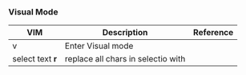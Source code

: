 ### Visual Mode
VIM|Description|Reference
---|-----------|---------
v|Enter Visual mode|
select text **r<char>**|replace all chars in selectio with <char>|

